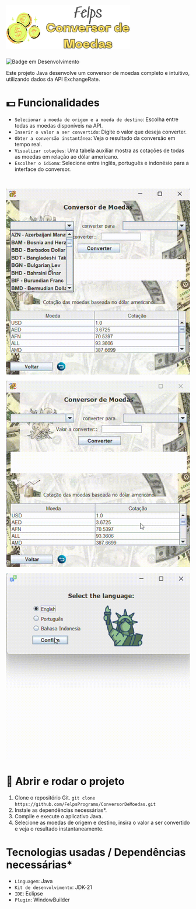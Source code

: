 # ![conversor_logo](https://github.com/FelpsPrograms/ConversorDeMoedas/blob/main/conversor_logo.png)


![Badge em Desenvolvimento](http://img.shields.io/static/v1?label=STATUS&message=TERMINADO&color=GREEN&style=for-the-badge)

Este projeto Java desenvolve um conversor de moedas completo e intuitivo, utilizando dados da API ExchangeRate.

# 💵 Funcionalidades

- `Selecionar a moeda de origem e a moeda de destino`: Escolha entre todas as moedas disponíveis na API.
- `Inserir o valor a ser convertido`: Digite o valor que deseja converter.
- `Obter a conversão instantânea`: Veja o resultado da conversão em tempo real.
- `Visualizar cotações`: Uma tabela auxiliar mostra as cotações de todas as moedas em relação ao dólar americano.
- `Escolher o idioma`: Selecione entre inglês, português e indonésio para a interface do conversor.
<br>

![conversor_logo](https://github.com/FelpsPrograms/ConversorDeMoedas/blob/main/funcionalidade1_gravacao.gif)
<br>

![conversor_logo](https://github.com/FelpsPrograms/ConversorDeMoedas/blob/main/funcionalidade2_gravacao.gif)
<br>

![conversor_logo](https://github.com/FelpsPrograms/ConversorDeMoedas/blob/main/funcionalidade3_gravacao.gif)
<br>

# 📁 Abrir e rodar o projeto

1. Clone o repositório Git. `git clone https://github.com/FelpsPrograms/ConversorDeMoedas.git`
2. Instale as dependências necessárias*.
3. Compile e execute o aplicativo Java.
4. Selecione as moedas de origem e destino, insira o valor a ser convertido e veja o resultado instantaneamente.

# Tecnologias usadas / Dependências necessárias*

- `Linguagem`: Java
- `Kit de desenvolvimento`: JDK-21
- `IDE`: Eclipse
- `Plugin`: WindowBuilder
